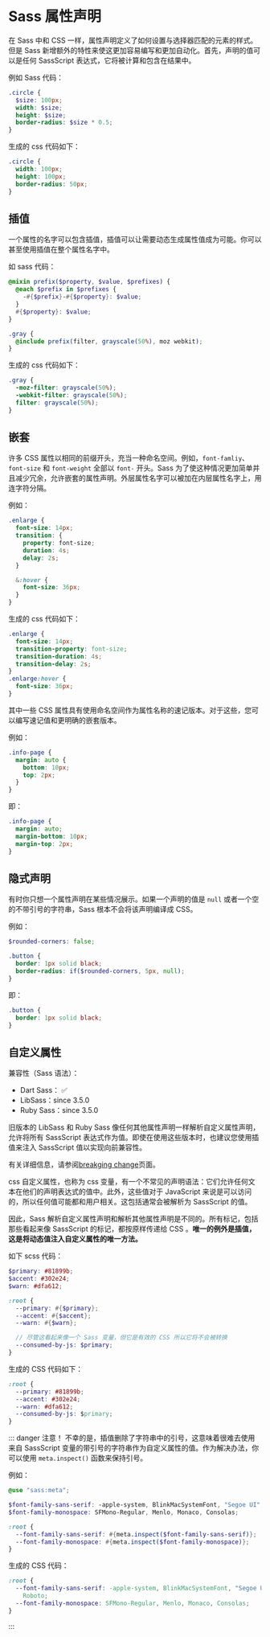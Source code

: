 # Sass 属性声明

在 Sass 中和 CSS 一样，属性声明定义了如何设置与选择器匹配的元素的样式。但是 Sass 新增额外的特性来使这更加容易编写和更加自动化。首先，声明的值可以是任何 SassScript 表达式，它将被计算和包含在结果中。

例如 Sass 代码：

```scss
.circle {
  $size: 100px;
  width: $size;
  height: $size;
  border-radius: $size * 0.5;
}
```

生成的 css 代码如下：

```css
.circle {
  width: 100px;
  height: 100px;
  border-radius: 50px;
}
```

## 插值

一个属性的名字可以包含插值，插值可以让需要动态生成属性值成为可能。你可以甚至使用插值在整个属性名字中。

如 sass 代码：

```scss
@mixin prefix($property, $value, $prefixes) {
  @each $prefix in $prefixes {
    -#{$prefix}-#{$property}: $value;
  }
  #{$property}: $value;
}

.gray {
  @include prefix(filter, grayscale(50%), moz webkit);
}
```

生成的 css 代码如下：

```css
.gray {
  -moz-filter: grayscale(50%);
  -webkit-filter: grayscale(50%);
  filter: grayscale(50%);
}
```

## 嵌套

许多 CSS 属性以相同的前缀开头，充当一种命名空间。例如，`font-famliy`、`font-size` 和 `font-weight` 全部以 `font-` 开头。Sass 为了使这种情况更加简单并且减少冗余，允许嵌套的属性声明。外层属性名字可以被加在内层属性名字上，用连字符分隔。

例如：

```scss
.enlarge {
  font-size: 14px;
  transition: {
    property: font-size;
    duration: 4s;
    delay: 2s;
  }

  &:hover {
    font-size: 36px;
  }
}
```

生成的 css 代码如下：

```css
.enlarge {
  font-size: 14px;
  transition-property: font-size;
  transition-duration: 4s;
  transition-delay: 2s;
}
.enlarge:hover {
  font-size: 36px;
}
```

其中一些 CSS 属性具有使用命名空间作为属性名称的速记版本。对于这些，您可以编写速记值和更明确的嵌套版本。

例如：

```scss
.info-page {
  margin: auto {
    bottom: 10px;
    top: 2px;
  }
}
```

即：

```css
.info-page {
  margin: auto;
  margin-bottom: 10px;
  margin-top: 2px;
}
```

## 隐式声明

有时你只想一个属性声明在某些情况展示。如果一个声明的值是 `null` 或者一个空的不带引号的字符串，Sass 根本不会将该声明编译成 CSS。

例如：

```scss
$rounded-corners: false;

.button {
  border: 1px solid black;
  border-radius: if($rounded-corners, 5px, null);
}
```

即：

```css
.button {
  border: 1px solid black;
}
```

## 自定义属性

兼容性（Sass 语法）：

- Dart Sass： :white_check_mark:
- LibSass：since 3.5.0
- Ruby Sass：since 3.5.0

旧版本的 LibSass 和 Ruby Sass 像任何其他属性声明一样解析自定义属性声明，允许将所有 SassScript 表达式作为值。即使在使用这些版本时，也建议您使用插值来注入 SassScript 值以实现向前兼容性。

有关详细信息，请参阅[breakging change](https://sass-lang.com/documentation/breaking-changes/css-vars)页面。

css 自定义属性，也称为 css 变量，有一个不常见的声明语法：它们允许任何文本在他们的声明表达式的值中。此外，这些值对于 JavaScript 来说是可以访问的，所以任何值可能都和用户相关。这包括通常会被解析为 SassScript 的值。

因此，Sass 解析自定义属性声明和解析其他属性声明是不同的。所有标记，包括那些看起来像 SassScript 的标记，都按原样传递给 CSS 。**唯一的例外是插值，这是将动态值注入自定义属性的唯一方法。**

如下 scss 代码：

```scss
$primary: #81899b;
$accent: #302e24;
$warn: #dfa612;

:root {
  --primary: #{$primary};
  --accent: #{$accent};
  --warn: #{$warn};

  // 尽管这看起来像一个 Sass 变量，但它是有效的 CSS 所以它将不会被转换
  --consumed-by-js: $primary;
}
```

生成的 CSS 代码如下：

```css
:root {
  --primary: #81899b;
  --accent: #302e24;
  --warn: #dfa612;
  --consumed-by-js: $primary;
}
```

::: danger 注意！
不幸的是，插值删除了字符串中的引号，这意味着很难去使用来自 SassScript 变量的带引号的字符串作为自定义属性的值。作为解决办法，你可以使用 `meta.inspect()` 函数来保持引号。

例如：

```scss
@use "sass:meta";

$font-family-sans-serif: -apple-system, BlinkMacSystemFont, "Segoe UI", Roboto;
$font-family-monospace: SFMono-Regular, Menlo, Monaco, Consolas;

:root {
  --font-family-sans-serif: #{meta.inspect($font-family-sans-serif)};
  --font-family-monospace: #{meta.inspect($font-family-monospace)};
}
```

生成的 CSS 代码：

```css
:root {
  --font-family-sans-serif: -apple-system, BlinkMacSystemFont, "Segoe UI",
    Roboto;
  --font-family-monospace: SFMono-Regular, Menlo, Monaco, Consolas;
}
```

:::
